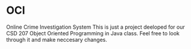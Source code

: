 # OCI
Online Crime Investigation System 
This is just a project deeloped for our CSD 207 Object Oriented Programming in Java class.
Feel free to look through it and make neccesary changes.
